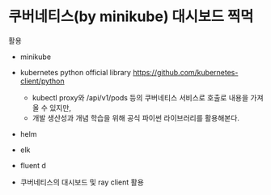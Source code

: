# 쿠버네티스(by minikube) 대시보드 찍먹 

활용
- minikube
- kubernetes python official library https://github.com/kubernetes-client/python
  - kubectl proxy와 /api/v1/pods 등의 쿠버네티스 서비스로 호출로 내용을 가져올 수 있지만, 
  - 개발 생산성과 개념 학습을 위해 공식 파이썬 라이브러리를 활용해본다. 
- helm
- elk
- fluent d

- 쿠버네티스의 대시보드 및 ray client 활용 